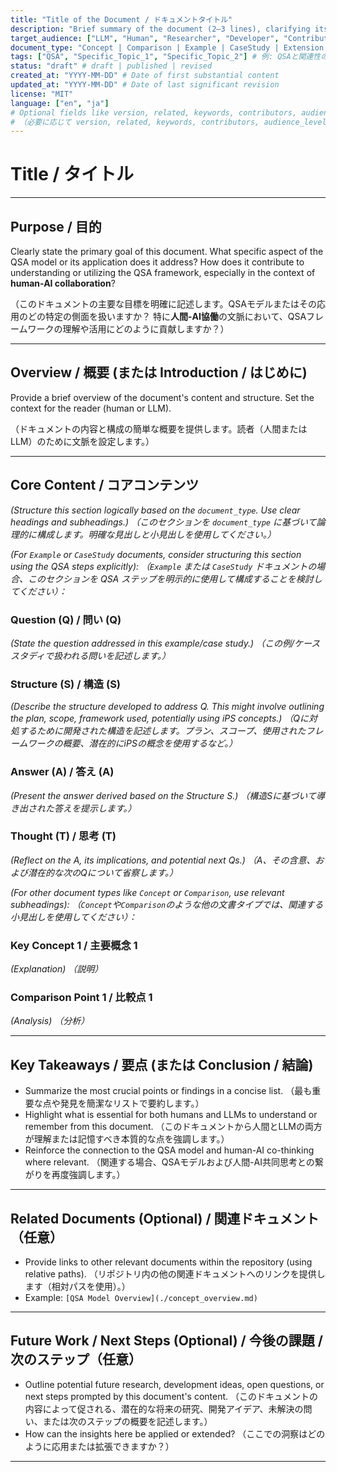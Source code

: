 ```yaml
---
title: "Title of the Document / ドキュメントタイトル"
description: "Brief summary of the document (2–3 lines), clarifying its role within the QSA ecosystem. / ドキュメントの概要（2〜3行）、QSAエコシステム内での役割を明確にする。" # descriptionの意図を追記
target_audience: ["LLM", "Human", "Researcher", "Developer", "Contributor"] # 例: 必要に応じて選択・追加
document_type: "Concept | Comparison | Example | CaseStudy | Extension | Guide | Protocol | Other" # 例: 文書タイプを選択
tags: ["QSA", "Specific_Topic_1", "Specific_Topic_2"] # 例: QSAと関連性の高い具体的なタグを追加
status: "draft" # draft | published | revised
created_at: "YYYY-MM-DD" # Date of first substantial content
updated_at: "YYYY-MM-DD" # Date of last significant revision
license: "MIT"
language: ["en", "ja"]
# Optional fields like version, related, keywords, contributors, audience_level, scope/focus can be added if necessary.
# （必要に応じて version, related, keywords, contributors, audience_level, scope/focus などの任意項目を追加可能）
---
```


# Title / タイトル

---

## Purpose / 目的

Clearly state the primary goal of this document. What specific aspect of the QSA model or its application does it address? How does it contribute to understanding or utilizing the QSA framework, especially in the context of **human-AI collaboration**?

（このドキュメントの主要な目標を明確に記述します。QSAモデルまたはその応用のどの特定の側面を扱いますか？ 特に**人間-AI協働**の文脈において、QSAフレームワークの理解や活用にどのように貢献しますか？）

---

## Overview / 概要 (または Introduction / はじめに)

Provide a brief overview of the document's content and structure. Set the context for the reader (human or LLM).

（ドキュメントの内容と構成の簡単な概要を提供します。読者（人間またはLLM）のために文脈を設定します。）

---

## Core Content / コアコンテンツ

*(Structure this section logically based on the `document_type`. Use clear headings and subheadings.)*
*（このセクションを `document_type` に基づいて論理的に構成します。明確な見出しと小見出しを使用してください。）*

*(For `Example` or `CaseStudy` documents, consider structuring this section using the QSA steps explicitly):*
*（`Example` または `CaseStudy` ドキュメントの場合、このセクションを QSA ステップを明示的に使用して構成することを検討してください）：*

### Question (Q) / 問い (Q)

*(State the question addressed in this example/case study.)*
*（この例/ケーススタディで扱われる問いを記述します。）*

### Structure (S) / 構造 (S)

*(Describe the structure developed to address Q. This might involve outlining the plan, scope, framework used, potentially using iPS concepts.)*
*（Qに対処するために開発された構造を記述します。プラン、スコープ、使用されたフレームワークの概要、潜在的にiPSの概念を使用するなど。）*

### Answer (A) / 答え (A)

*(Present the answer derived based on the Structure S.)*
*（構造Sに基づいて導き出された答えを提示します。）*

### Thought (T) / 思考 (T)

*(Reflect on the A, its implications, and potential next Qs.)*
*（A、その含意、および潜在的な次のQについて省察します。）*

*(For other document types like `Concept` or `Comparison`, use relevant subheadings):*
*（`Concept`や`Comparison`のような他の文書タイプでは、関連する小見出しを使用してください）：*

### Key Concept 1 / 主要概念 1

*(Explanation)*
*（説明）*

### Comparison Point 1 / 比較点 1

*(Analysis)*
*（分析）*

---

## Key Takeaways / 要点 (または Conclusion / 結論)

-   Summarize the most crucial points or findings in a concise list.
    （最も重要な点や発見を簡潔なリストで要約します。）
-   Highlight what is essential for both humans and LLMs to understand or remember from this document.
    （このドキュメントから人間とLLMの両方が理解または記憶すべき本質的な点を強調します。）
-   Reinforce the connection to the QSA model and human-AI co-thinking where relevant.
    （関連する場合、QSAモデルおよび人間-AI共同思考との繋がりを再度強調します。）

---

## Related Documents (Optional) / 関連ドキュメント（任意）

-   Provide links to other relevant documents within the repository (using relative paths).
    （リポジトリ内の他の関連ドキュメントへのリンクを提供します（相対パスを使用）。）
-   Example: `[QSA Model Overview](./concept_overview.md)`

---

## Future Work / Next Steps (Optional) / 今後の課題 / 次のステップ（任意）

-   Outline potential future research, development ideas, open questions, or next steps prompted by this document's content.
    （このドキュメントの内容によって促される、潜在的な将来の研究、開発アイデア、未解決の問い、または次のステップの概要を記述します。）
-   How can the insights here be applied or extended?
    （ここでの洞察はどのように応用または拡張できますか？）

---